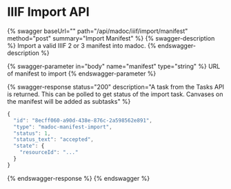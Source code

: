 # IIIF Import API

{% swagger baseUrl="" path="/api/madoc/iiif/import/manifest" method="post" summary="Import Manifest" %}
{% swagger-description %}
Import a valid IIIF 2 or 3 manifest into madoc.
{% endswagger-description %}

{% swagger-parameter in="body" name="manifest" type="string" %}
URL of manifest to import
{% endswagger-parameter %}

{% swagger-response status="200" description="A task from the Tasks API is returned. This can be polled to get status of the import task. Canvases on the manifest will be added as subtasks" %}
```javascript
{
  "id": "8ecff060-a90d-438e-876c-2a598562e891",
  "type": "madoc-manifest-import",
  "status": 1,
  "status_text": "accepted",
  "state": {
    "resourceId": "..."
  }
}
```
{% endswagger-response %}
{% endswagger %}
